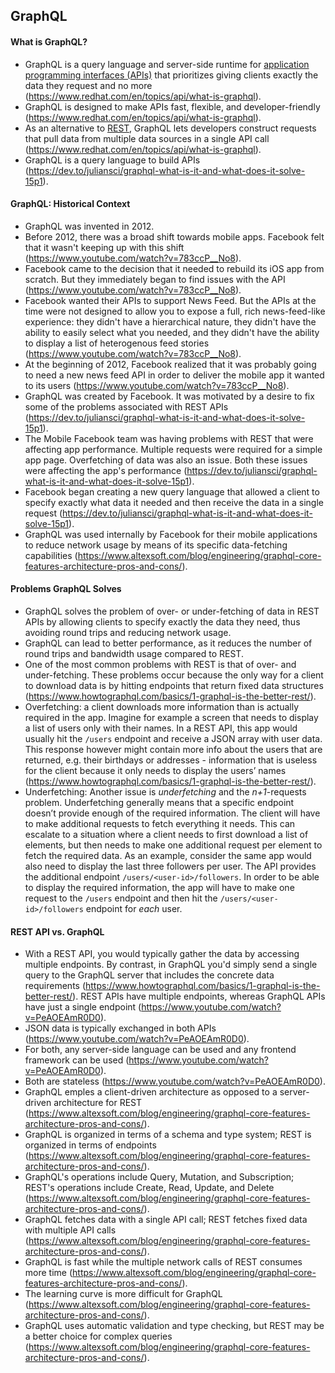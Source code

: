 ## GraphQL

#### What is GraphQL?

* GraphQL is a query language and server-side runtime for [application programming interfaces (APIs)](https://www.redhat.com/en/topics/api/what-are-application-programming-interfaces) that prioritizes giving clients exactly the data they request and no more (https://www.redhat.com/en/topics/api/what-is-graphql).
* GraphQL is designed to make APIs fast, flexible, and developer-friendly (https://www.redhat.com/en/topics/api/what-is-graphql).
* As an alternative to [REST](https://www.redhat.com/en/topics/integration/whats-the-difference-between-soap-rest), GraphQL lets developers construct requests that pull data from multiple data sources in a single API call (https://www.redhat.com/en/topics/api/what-is-graphql).
* GraphQL is a query language to build APIs (https://dev.to/juliansci/graphql-what-is-it-and-what-does-it-solve-15p1).



#### GraphQL: Historical Context

* GraphQL was invented in 2012.
* Before 2012, there was a broad shift towards mobile apps. Facebook felt that it wasn't keeping up with this shift (https://www.youtube.com/watch?v=783ccP__No8).
* Facebook came to the decision that it needed to rebuild its iOS app from scratch. But they immediately began to find issues with the API (https://www.youtube.com/watch?v=783ccP__No8).
* Facebook wanted their APIs to support News Feed. But the APIs at the time were not designed to allow you to expose a full, rich news-feed-like experience: they didn't have a hierarchical nature, they didn't have the ability to easily select what you needed, and they didn't have the ability to display a list of heterogenous feed stories (https://www.youtube.com/watch?v=783ccP__No8).
* At the beginning of 2012, Facebook realized that it was probably going to need a new news feed API in order to deliver the mobile app it wanted to its users (https://www.youtube.com/watch?v=783ccP__No8).
* GraphQL was created by Facebook. It was motivated by a desire to fix some of the problems associated with REST APIs (https://dev.to/juliansci/graphql-what-is-it-and-what-does-it-solve-15p1).
* The Mobile Facebook team was having problems with REST that were affecting app performance. Multiple requests were required for a simple app page. Overfetching of data was also an issue. Both these issues were affecting the app's performance (https://dev.to/juliansci/graphql-what-is-it-and-what-does-it-solve-15p1).
* Facebook began creating a new query language that allowed a client to specify exactly what data it needed and then receive the data in a single request (https://dev.to/juliansci/graphql-what-is-it-and-what-does-it-solve-15p1).
* GraphQL was used internally by Facebook for their mobile applications to reduce network usage by means of its specific data-fetching capabilities (https://www.altexsoft.com/blog/engineering/graphql-core-features-architecture-pros-and-cons/).



#### Problems GraphQL Solves

* GraphQL solves the problem of over- or under-fetching of data in REST APIs by allowing clients to specify exactly the data they need, thus avoiding round trips and reducing network usage.
* GraphQL can lead to better performance, as it reduces the number of round trips and bandwidth usage compared to REST.
* One of the most common problems with REST is that of over- and under-fetching. These problems occur because the only way for a client to download data is by hitting endpoints that return fixed data structures (https://www.howtographql.com/basics/1-graphql-is-the-better-rest/).
* Overfetching: a client downloads more information than is actually required in the app. Imagine for example a screen that needs to display a list of users only with their names. In a REST API, this app would usually hit the `/users` endpoint and receive a JSON array with user data. This response however might contain more info about the users that are returned, e.g. their birthdays or addresses - information that is useless for the client because it only needs to display the users’ names (https://www.howtographql.com/basics/1-graphql-is-the-better-rest/).
* Underfetching: Another issue is *underfetching* and the *n+1*-requests problem. Underfetching generally means that a specific endpoint doesn’t provide enough of the required information. The client will have to make additional requests to fetch everything it needs. This can escalate to a situation where a client needs to first download a list of elements, but then needs to make one additional request per element to fetch the required data. As an example, consider the same app would also need to display the last three followers per user. The API provides the additional endpoint `/users/<user-id>/followers`. In order to be able to display the required information, the app will have to make one request to the `/users` endpoint and then hit the `/users/<user-id>/followers` endpoint for *each* user.



#### REST API vs. GraphQL

* With a REST API, you would typically gather the data by accessing multiple endpoints. By contrast, in GraphQL you'd simply send a single query to the GraphQL server that includes the concrete data requirements (https://www.howtographql.com/basics/1-graphql-is-the-better-rest/). REST APIs have multiple endpoints, whereas GraphQL APIs have just a single endpoint (https://www.youtube.com/watch?v=PeAOEAmR0D0).
* JSON data is typically exchanged in both APIs (https://www.youtube.com/watch?v=PeAOEAmR0D0).
* For both, any server-side language can be used and any frontend framework can be used (https://www.youtube.com/watch?v=PeAOEAmR0D0).
* Both are stateless (https://www.youtube.com/watch?v=PeAOEAmR0D0).
* GraphQL emples a client-driven architecture as opposed to a server-driven architecture for REST (https://www.altexsoft.com/blog/engineering/graphql-core-features-architecture-pros-and-cons/).
* GraphQL is organized in terms of a schema and type system; REST is organized in terms of endpoints (https://www.altexsoft.com/blog/engineering/graphql-core-features-architecture-pros-and-cons/).
* GraphQL's operations include Query, Mutation, and Subscription; REST's operations include Create, Read, Update, and Delete (https://www.altexsoft.com/blog/engineering/graphql-core-features-architecture-pros-and-cons/).
* GraphQL fetches data with a single API call; REST fetches fixed data with multiple API calls (https://www.altexsoft.com/blog/engineering/graphql-core-features-architecture-pros-and-cons/).
* GraphQL is fast while the multiple network calls of REST consumes more time (https://www.altexsoft.com/blog/engineering/graphql-core-features-architecture-pros-and-cons/).
* The learning curve is more difficult for GraphQL (https://www.altexsoft.com/blog/engineering/graphql-core-features-architecture-pros-and-cons/).
* GraphQL uses automatic validation and type checking, but REST may be a better choice for complex queries (https://www.altexsoft.com/blog/engineering/graphql-core-features-architecture-pros-and-cons/).